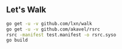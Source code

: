 ## Let's Walk

```bash
go get -u -v github.com/lxn/walk
go get -u -v github.com/akavel/rsrc
rsrc -manifest test.manifest -o rsrc.syso
go build


```
